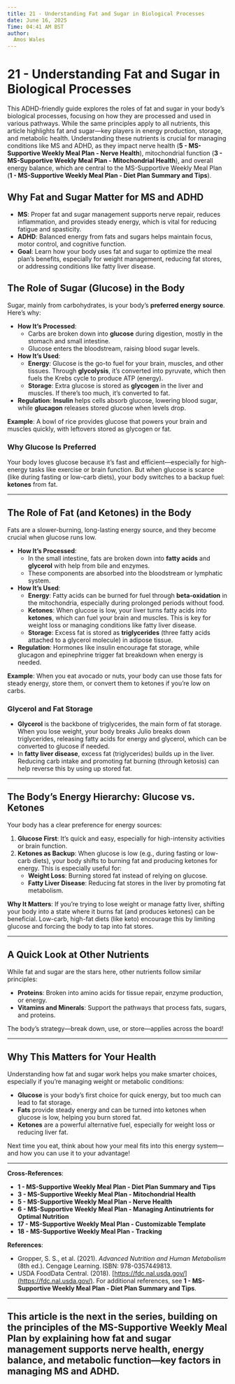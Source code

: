 ```yaml
---
title: 21 - Understanding Fat and Sugar in Biological Processes
date: June 16, 2025
Time: 04:41 AM BST
author:
  Amos Wales
---
```


# 21 - Understanding Fat and Sugar in Biological Processes

This ADHD-friendly guide explores the roles of fat and sugar in your body’s biological processes, focusing on how they are processed and used in various pathways. While the same principles apply to all nutrients, this article highlights fat and sugar—key players in energy production, storage, and metabolic health. Understanding these nutrients is crucial for managing conditions like MS and ADHD, as they impact nerve health (**5 - MS-Supportive Weekly Meal Plan - Nerve Health**), mitochondrial function (**3 - MS-Supportive Weekly Meal Plan - Mitochondrial Health**), and overall energy balance, which are central to the MS-Supportive Weekly Meal Plan (**1 - MS-Supportive Weekly Meal Plan - Diet Plan Summary and Tips**).

## Why Fat and Sugar Matter for MS and ADHD

- **MS**: Proper fat and sugar management supports nerve repair, reduces inflammation, and provides steady energy, which is vital for reducing fatigue and spasticity.
- **ADHD**: Balanced energy from fats and sugars helps maintain focus, motor control, and cognitive function.
- **Goal**: Learn how your body uses fat and sugar to optimize the meal plan’s benefits, especially for weight management, reducing fat stores, or addressing conditions like fatty liver disease.

## The Role of Sugar (Glucose) in the Body

Sugar, mainly from carbohydrates, is your body’s **preferred energy source**. Here’s why:

- **How It’s Processed**: 
  - Carbs are broken down into **glucose** during digestion, mostly in the stomach and small intestine.
  - Glucose enters the bloodstream, raising blood sugar levels.
- **How It’s Used**: 
  - **Energy**: Glucose is the go-to fuel for your brain, muscles, and other tissues. Through **glycolysis**, it’s converted into pyruvate, which then fuels the Krebs cycle to produce ATP (energy).
  - **Storage**: Extra glucose is stored as **glycogen** in the liver and muscles. If there’s too much, it’s converted to fat.
- **Regulation**: **Insulin** helps cells absorb glucose, lowering blood sugar, while **glucagon** releases stored glucose when levels drop.

**Example**: A bowl of rice provides glucose that powers your brain and muscles quickly, with leftovers stored as glycogen or fat.

### Why Glucose Is Preferred
Your body loves glucose because it’s fast and efficient—especially for high-energy tasks like exercise or brain function. But when glucose is scarce (like during fasting or low-carb diets), your body switches to a backup fuel: **ketones** from fat.

---

## The Role of Fat (and Ketones) in the Body

Fats are a slower-burning, long-lasting energy source, and they become crucial when glucose runs low.

- **How It’s Processed**: 
  - In the small intestine, fats are broken down into **fatty acids** and **glycerol** with help from bile and enzymes.
  - These components are absorbed into the bloodstream or lymphatic system.
- **How It’s Used**: 
  - **Energy**: Fatty acids can be burned for fuel through **beta-oxidation** in the mitochondria, especially during prolonged periods without food.
  - **Ketones**: When glucose is low, your liver turns fatty acids into **ketones**, which can fuel your brain and muscles. This is key for weight loss or managing conditions like fatty liver disease.
  - **Storage**: Excess fat is stored as **triglycerides** (three fatty acids attached to a glycerol molecule) in adipose tissue.
- **Regulation**: Hormones like insulin encourage fat storage, while glucagon and epinephrine trigger fat breakdown when energy is needed.

**Example**: When you eat avocado or nuts, your body can use those fats for steady energy, store them, or convert them to ketones if you’re low on carbs.

### Glycerol and Fat Storage
- **Glycerol** is the backbone of triglycerides, the main form of fat storage. When you lose weight, your body breaks Julio breaks down triglycerides, releasing fatty acids for energy and glycerol, which can be converted to glucose if needed.
- In **fatty liver disease**, excess fat (triglycerides) builds up in the liver. Reducing carb intake and promoting fat burning (through ketosis) can help reverse this by using up stored fat.

---

## The Body’s Energy Hierarchy: Glucose vs. Ketones

Your body has a clear preference for energy sources:
1. **Glucose First**: It’s quick and easy, especially for high-intensity activities or brain function.
2. **Ketones as Backup**: When glucose is low (e.g., during fasting or low-carb diets), your body shifts to burning fat and producing ketones for energy. This is especially useful for:
   - **Weight Loss**: Burning stored fat instead of relying on glucose.
   - **Fatty Liver Disease**: Reducing fat stores in the liver by promoting fat metabolism.

**Why It Matters**: If you’re trying to lose weight or manage fatty liver, shifting your body into a state where it burns fat (and produces ketones) can be beneficial. Low-carb, high-fat diets (like keto) encourage this by limiting glucose and forcing the body to tap into fat stores.

---

## A Quick Look at Other Nutrients

While fat and sugar are the stars here, other nutrients follow similar principles:
- **Proteins**: Broken into amino acids for tissue repair, enzyme production, or energy.
- **Vitamins and Minerals**: Support the pathways that process fats, sugars, and proteins.

The body’s strategy—break down, use, or store—applies across the board!

---

## Why This Matters for Your Health

Understanding how fat and sugar work helps you make smarter choices, especially if you’re managing weight or metabolic conditions:
- **Glucose** is your body’s first choice for quick energy, but too much can lead to fat storage.
- **Fats** provide steady energy and can be turned into ketones when glucose is low, helping you burn stored fat.
- **Ketones** are a powerful alternative fuel, especially for weight loss or reducing liver fat.

Next time you eat, think about how your meal fits into this energy system—and how you can use it to your advantage!

---

**Cross-References**:
- **1 - MS-Supportive Weekly Meal Plan - Diet Plan Summary and Tips**
- **3 - MS-Supportive Weekly Meal Plan - Mitochondrial Health**
- **5 - MS-Supportive Weekly Meal Plan - Nerve Health**
- **6 - MS-Supportive Weekly Meal Plan - Managing Antinutrients for Optimal Nutrition**
- **17 - MS-Supportive Weekly Meal Plan - Customizable Template**
- **18 - MS-Supportive Weekly Meal Plan - Tracking**

**References**:
- Gropper, S. S., et al. (2021). *Advanced Nutrition and Human Metabolism* (8th ed.). Cengage Learning. ISBN: 978-0357449813.
- USDA FoodData Central. (2018). [https://fdc.nal.usda.gov/](https://fdc.nal.usda.gov/).
For additional references, see **1 - MS-Supportive Weekly Meal Plan - Diet Plan Summary and Tips**.

---

This article is the next in the series, building on the principles of the MS-Supportive Weekly Meal Plan by explaining how fat and sugar management supports nerve health, energy balance, and metabolic function—key factors in managing MS and ADHD.
---